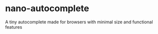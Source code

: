 # nano-autocomplete
A tiny autocomplete made for browsers with minimal size and functional features
